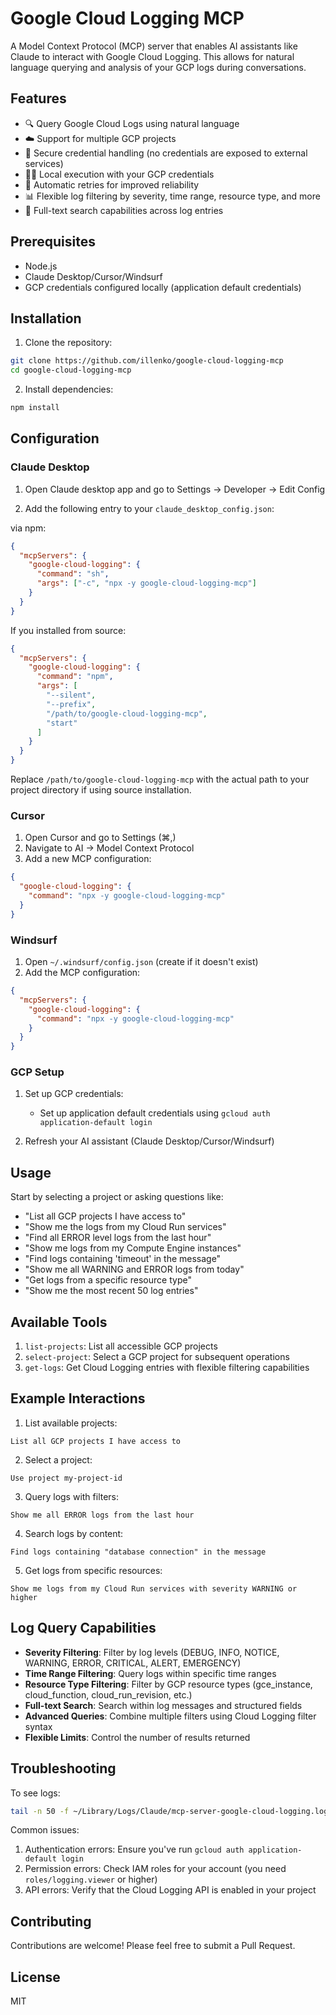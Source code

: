 # Google Cloud Logging MCP

A Model Context Protocol (MCP) server that enables AI assistants like Claude to interact with Google Cloud Logging. This allows for natural language querying and analysis of your GCP logs during conversations.

## Features

* 🔍 Query Google Cloud Logs using natural language
* ☁️ Support for multiple GCP projects
* 🔐 Secure credential handling (no credentials are exposed to external services)
* 🏃‍♂️ Local execution with your GCP credentials
* 🔄 Automatic retries for improved reliability
* 📊 Flexible log filtering by severity, time range, resource type, and more
* 🔎 Full-text search capabilities across log entries

## Prerequisites

* Node.js
* Claude Desktop/Cursor/Windsurf
* GCP credentials configured locally (application default credentials)

## Installation

1. Clone the repository:
```bash
git clone https://github.com/illenko/google-cloud-logging-mcp
cd google-cloud-logging-mcp
```

2. Install dependencies:
```bash
npm install
```

## Configuration

### Claude Desktop

1. Open Claude desktop app and go to Settings -> Developer -> Edit Config

2. Add the following entry to your `claude_desktop_config.json`:

via npm:
```json
{
  "mcpServers": {
    "google-cloud-logging": {
      "command": "sh",
      "args": ["-c", "npx -y google-cloud-logging-mcp"]
    }
  }
}
```

If you installed from source:
```json
{
  "mcpServers": {
    "google-cloud-logging": {
      "command": "npm",
      "args": [
        "--silent",
        "--prefix",
        "/path/to/google-cloud-logging-mcp",
        "start"
      ]
    }
  }
}
```

Replace `/path/to/google-cloud-logging-mcp` with the actual path to your project directory if using source installation.

### Cursor

1. Open Cursor and go to Settings (⌘,)
2. Navigate to AI -> Model Context Protocol
3. Add a new MCP configuration:
```json
{
  "google-cloud-logging": {
    "command": "npx -y google-cloud-logging-mcp"
  }
}
```

### Windsurf

1. Open `~/.windsurf/config.json` (create if it doesn't exist)
2. Add the MCP configuration:
```json
{
  "mcpServers": {
    "google-cloud-logging": {
      "command": "npx -y google-cloud-logging-mcp"
    }
  }
}
```

### GCP Setup

1. Set up GCP credentials:
   - Set up application default credentials using `gcloud auth application-default login`

2. Refresh your AI assistant (Claude Desktop/Cursor/Windsurf)

## Usage

Start by selecting a project or asking questions like:
* "List all GCP projects I have access to"
* "Show me the logs from my Cloud Run services"
* "Find all ERROR level logs from the last hour"
* "Show me logs from my Compute Engine instances"
* "Find logs containing 'timeout' in the message"
* "Show me all WARNING and ERROR logs from today"
* "Get logs from a specific resource type"
* "Show me the most recent 50 log entries"

## Available Tools

1. `list-projects`: List all accessible GCP projects
2. `select-project`: Select a GCP project for subsequent operations
3. `get-logs`: Get Cloud Logging entries with flexible filtering capabilities

## Example Interactions

1. List available projects:
```
List all GCP projects I have access to
```

2. Select a project:
```
Use project my-project-id
```

3. Query logs with filters:
```
Show me all ERROR logs from the last hour
```

4. Search logs by content:
```
Find logs containing "database connection" in the message
```

5. Get logs from specific resources:
```
Show me logs from my Cloud Run services with severity WARNING or higher
```

## Log Query Capabilities

* **Severity Filtering**: Filter by log levels (DEBUG, INFO, NOTICE, WARNING, ERROR, CRITICAL, ALERT, EMERGENCY)
* **Time Range Filtering**: Query logs within specific time ranges
* **Resource Type Filtering**: Filter by GCP resource types (gce_instance, cloud_function, cloud_run_revision, etc.)
* **Full-text Search**: Search within log messages and structured fields
* **Advanced Queries**: Combine multiple filters using Cloud Logging filter syntax
* **Flexible Limits**: Control the number of results returned

## Troubleshooting

To see logs:
```bash
tail -n 50 -f ~/Library/Logs/Claude/mcp-server-google-cloud-logging.log
```

Common issues:
1. Authentication errors: Ensure you've run `gcloud auth application-default login`
2. Permission errors: Check IAM roles for your account (you need `roles/logging.viewer` or higher)
3. API errors: Verify that the Cloud Logging API is enabled in your project

## Contributing

Contributions are welcome! Please feel free to submit a Pull Request. 

## License

MIT 